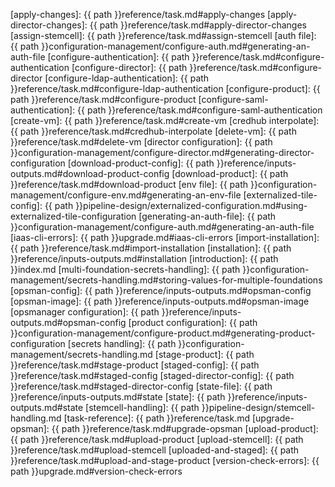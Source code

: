 
[apply-changes]: {{ path }}reference/task.md#apply-changes
[apply-director-changes]: {{ path }}reference/task.md#apply-director-changes
[assign-stemcell]: {{ path }}reference/task.md#assign-stemcell
[auth file]: {{ path }}configuration-management/configure-auth.md#generating-an-auth-file
[configure-authentication]: {{ path }}reference/task.md#configure-authentication
[configure-director]: {{ path }}reference/task.md#configure-director
[configure-ldap-authentication]: {{ path }}reference/task.md#configure-ldap-authentication
[configure-product]: {{ path }}reference/task.md#configure-product
[configure-saml-authentication]: {{ path }}reference/task.md#configure-saml-authentication
[create-vm]: {{ path }}reference/task.md#create-vm
[credhub interpolate]: {{ path }}reference/task.md#credhub-interpolate
[delete-vm]:  {{ path }}reference/task.md#delete-vm
[director configuration]: {{ path }}configuration-management/configure-director.md#generating-director-configuration
[download-product-config]: {{ path }}reference/inputs-outputs.md#download-product-config
[download-product]: {{ path }}reference/task.md#download-product
[env file]: {{ path }}configuration-management/configure-env.md#generating-an-env-file
[externalized-tile-config]: {{ path }}pipeline-design/externalized-configuration.md#using-externalized-tile-configuration
[generating-an-auth-file]: {{ path }}configuration-management/configure-auth.md#generating-an-auth-file
[iaas-cli-errors]: {{ path }}upgrade.md#iaas-cli-errors
[import-installation]: {{ path }}reference/task.md#import-installation
[installation]: {{ path }}reference/inputs-outputs.md#installation
[introduction]: {{ path }}index.md
[multi-foundation-secrets-handling]: {{ path }}configuration-management/secrets-handling.md#storing-values-for-multiple-foundations
[opsman-config]: {{ path }}reference/inputs-outputs.md#opsman-config
[opsman-image]: {{ path }}reference/inputs-outputs.md#opsman-image
[opsmanager configuration]: {{ path }}reference/inputs-outputs.md#opsman-config
[product configuration]: {{ path }}configuration-management/configure-product.md#generating-product-configuration
[secrets handling]: {{ path }}configuration-management/secrets-handling.md
[stage-product]: {{ path }}reference/task.md#stage-product
[staged-config]: {{ path }}reference/task.md#staged-config
[staged-director-config]: {{ path }}reference/task.md#staged-director-config
[state-file]: {{ path }}reference/inputs-outputs.md#state
[state]: {{ path }}reference/inputs-outputs.md#state
[stemcell-handling]: {{ path }}pipeline-design/stemcell-handling.md
[task-reference]: {{ path }}reference/task.md
[upgrade-opsman]: {{ path }}reference/task.md#upgrade-opsman
[upload-product]: {{ path }}reference/task.md#upload-product
[upload-stemcell]: {{ path }}reference/task.md#upload-stemcell
[uploaded-and-staged]: {{ path }}reference/task.md#upload-and-stage-product
[version-check-errors]: {{ path }}upgrade.md#version-check-errors
